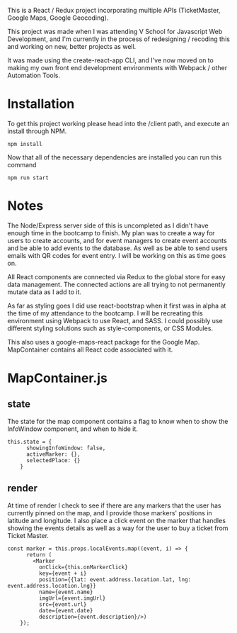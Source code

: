 This is a React / Redux project incorporating multiple APIs (TicketMaster, Google Maps, Google Geocoding).

This project was made when I was attending V School for Javascript Web Development, and I'm
currently in the process of redesigning / recoding this and working on new, better projects as well.

It was made using the create-react-app CLI, and I've now moved on to making my own front end
development environments with Webpack / other Automation Tools.

# Installation

To get this project working please head into the /client path, and execute an install through NPM.

```
npm install
```

Now that all of the necessary dependencies are installed you can run this command

```
npm run start
```

# Notes

The Node/Express server side of this is uncompleted as I didn't have enough time in the bootcamp to finish. My plan was to create a way for users to create accounts, and for event managers to create event accounts and be able to add events to the database. As well as be able to send users emails with QR codes for event entry. I will be working on this as time goes on.

All React components are connected via Redux to the global store for easy data management. The connected actions are all trying to not permanently mutate data as I add to it.

As far as styling goes I did use react-bootstrap when it first was in alpha at the time of my attendance to the bootcamp. I will be recreating this environment using Webpack to use React, and SASS. I could possibly use different styling solutions such as style-components, or CSS Modules.

This also uses a google-maps-react package for the Google Map. MapContainer contains all React code associated with it. 

# MapContainer.js

## state

The state for the map component contains a flag to know when to show the InfoWindow component, and when to hide it. 

```
this.state = {
      showingInfoWindow: false,
      activeMarker: {},
      selectedPlace: {}
    }
```

## render

At time of render I check to see if there are any markers that the user has currently pinned on the map, and I provide those markers' positions in latitude and longitude. I also place a click event on the marker that handles showing the events details as well as a way for the user to buy a ticket from Ticket Master.

```
const marker = this.props.localEvents.map((event, i) => {
      return (
        <Marker
          onClick={this.onMarkerClick}
          key={event + i}
          position={{lat: event.address.location.lat, lng: event.address.location.lng}}
          name={event.name}
          imgUrl={event.imgUrl}
          src={event.url}
          date={event.date}
          description={event.description}/>)
    });
```